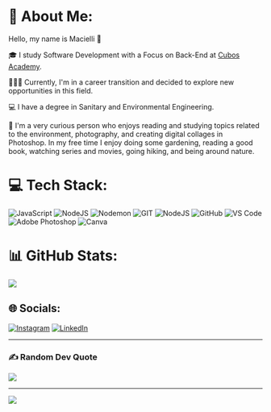 # 💫 About Me:

Hello, my name is Macielli 👋

🎓 I study Software Development with a Focus on Back-End at [Cubos Academy](https://cubos.academy/).

👩🏻‍💻 Currently, I'm in a career transition and decided to explore new opportunities in this field.

💻 I have a degree in Sanitary and Environmental Engineering.

🔎 I'm a very curious person who enjoys reading and studying topics related to the environment, photography, and creating digital collages in Photoshop. 
In my free time I enjoy doing some gardening, reading a good book, watching series and movies, going hiking, and being around nature.


# 💻 Tech Stack:
![JavaScript](https://img.shields.io/badge/javascript-%23323330.svg?style=for-the-badge&logo=javascript&logoColor=%23F7DF1E) 
![NodeJS](https://img.shields.io/badge/node.js-6DA55F?style=for-the-badge&logo=node.js&logoColor=white) 
![Nodemon](https://img.shields.io/badge/NODEMON-%23323330.svg?style=for-the-badge&logo=nodemon&logoColor=%BBDEAD) 
![GIT](https://img.shields.io/badge/Git-fc6d26?style=for-the-badge&logo=git&logoColor=white)
![NodeJS](https://img.shields.io/badge/node.js-6DA55F?style=for-the-badge&logo=node.js&logoColor=white)
![GitHub](https://img.shields.io/badge/github-%23121011.svg?style=for-the-badge&logo=github&logoColor=white)
![VS Code](https://img.shields.io/badge/VS%20Code-0078d7.svg?style=for-the-badge&logo=visual-studio-code&logoColor=white)
![Adobe Photoshop](https://img.shields.io/badge/adobe%20photoshop-%2331A8FF.svg?style=for-the-badge&logo=adobe%20photoshop&logoColor=white) 
![Canva](https://img.shields.io/badge/Canva-%2300C4CC.svg?style=for-the-badge&logo=Canva&logoColor=white)

# 📊 GitHub Stats:
![](https://github-readme-streak-stats.herokuapp.com/?user=macielli&theme=monokai&hide_border=true)<br/>

## 🌐 Socials:
[![Instagram](https://img.shields.io/badge/Instagram-%23E4405F.svg?logo=Instagram&logoColor=white)](https://instagram.com/macielli) [![LinkedIn](https://img.shields.io/badge/LinkedIn-%230077B5.svg?logo=linkedin&logoColor=white)](https://linkedin.com/in/maciellimaciel) 

---
### ✍️ Random Dev Quote
![](https://quotes-github-readme.vercel.app/api?type=horizontal&theme=radical)

---
[![](https://visitcount.itsvg.in/api?id=macielli&icon=2&color=6)](https://visitcount.itsvg.in)

<!-- Proudly created with GPRM ( https://gprm.itsvg.in ) -->
